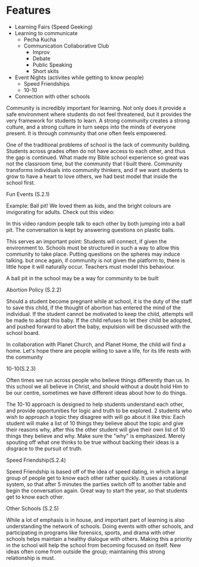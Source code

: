 # Features

* Learning Fairs (Speed Geeking)
* Learning to communicate
    * Pecha Kucha
    * Communication Collaborative Club
        * Improv
        * Debate
        * Public Speaking
        * Short skits
* Event Nights (activites while getting to know people)
    * Speed Friendships
    * 10-10
* Connection with other schools

Community is incredibly important for learning. Not only does it provide a safe environment where students do not feel threatened, but it provides the very framework for students to learn. A strong community creates a strong culture, and a strong culture in turn seeps into the minds of everyone present. It is through community that one often feels empowered.

One of the traditional problems of school is the lack of community building. Students across grades often do not have access to each other, and thus the gap is continued. What made my Bible school experience so great was not the classroom time, but the community that I built there. Community transforms individuals into community thinkers, and if we want students to grow to have a heart to love others, we had best model that inside the school first.

Fun Events (S.2.1)

Example: Ball pit!
We loved them as kids, and the bright colours are invigorating for adults.
Check out this video:

In this video random people talk to each other by both jumping into a ball pit. The conversation is kept by answering questions on plastic balls.

This serves an important point:
Students will connect, if given the environment to. Schools must be structured in such a way to allow this community to take place. Putting questions on the spheres may induce talking. but once again, if community is not given the platform to, there is little hope it will naturally occur. Teachers must model this behaviour.

A ball pit in the school may be a way for community to be built

Abortion Policy (S.2.2)

Should a student become pregnant while at school, it is the duty of the staff to save this child, if the thought of abortion has entered the mind of the individual. If the student cannot be motivated to keep the child, attempts will be made to adopt this baby. If the child refuses to let their child be adopted, and pushed forward to abort the baby, expulsion will be discussed with the school board.

In collaboration with Planet Church, and Planet Home, the child will find a home. Let's hope there are people willing to save a life, for its life rests with the community

10-10(S.2.3)

Often times we run across people who believe things differently than us. In this school we all believe in Christ, and should without a doubt hold Him to be our centre, sometimes we have different ideas about how to do things.

The 10-10 approach is designed to help students understand each other, and provide opportunities for logic and truth to be explored. 2 students who wish to approach a topic they disagree with will go about it like this: Each student will make a list of 10 things they believe about the topic and give their reasons why, after this the other student will give their own list of 10 things they believe and why. Make sure the "why" is emphasized. Merely spouting off what one thinks to be true without backing their ideas is a disgrace to the pursuit of truth.

Speed Friendship(S.2.4)

Speed Friendship is based off of the idea of speed dating, in which a large group of people get to know each other rather quickly. It uses a rotational system, so that after 5 minutes the parties switch off to another table and begin the conversation again. Great way to start the year, so that students get to know each other.

Other Schools (S.2.5)

While a lot of emphasis is in house, and important part of learning is also understanding the network of schools. Doing events with other schools, and participating in programs like forensics, sports, and drama with other schools helps maintain a healthy dialogue with others. Making this a priority in the school will help the school from becoming focused on itself. New ideas often come from outside the group; maintaining this strong relationship is must.